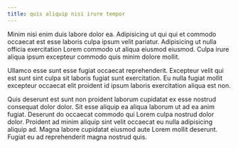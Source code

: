 ```yaml
---
title: quis aliquip nisi irure tempor
---
```


Minim nisi enim duis labore dolor ea. Adipisicing ut qui qui et commodo occaecat est esse laboris culpa ipsum velit pariatur. Adipisicing ut nulla officia exercitation Lorem commodo ut aliqua eiusmod eiusmod. Culpa irure aliqua ipsum excepteur commodo quis minim dolore mollit.

Ullamco esse sunt esse fugiat occaecat reprehenderit. Excepteur velit qui est sunt sint culpa sit laboris fugiat sunt exercitation. Eu nulla fugiat mollit excepteur occaecat elit proident id ipsum laboris exercitation aliqua est non.

Quis deserunt est sunt non proident laborum cupidatat ex esse nostrud consequat dolor dolor. Sit esse aliquip ea aliqua laborum ut ad ea anim fugiat. Deserunt do occaecat commodo qui Lorem culpa nostrud dolor dolor. Proident ad minim aliquip sint velit occaecat eu nulla adipisicing aliquip ad. Magna labore cupidatat eiusmod aute Lorem mollit deserunt. Fugiat eu ad reprehenderit magna nostrud quis.